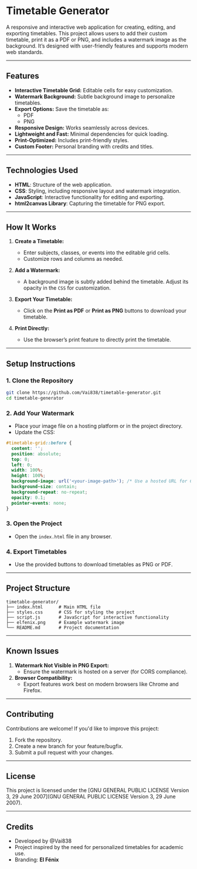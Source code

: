 # **Timetable Generator**

A responsive and interactive web application for creating, editing, and exporting timetables. This project allows users to add their custom timetable, print it as a PDF or PNG, and includes a watermark image as the background. It’s designed with user-friendly features and supports modern web standards.

---

## **Features**
- **Interactive Timetable Grid:** Editable cells for easy customization.
- **Watermark Background:** Subtle background image to personalize timetables.
- **Export Options:** Save the timetable as:
  - PDF
  - PNG
- **Responsive Design:** Works seamlessly across devices.
- **Lightweight and Fast:** Minimal dependencies for quick loading.
- **Print-Optimized:** Includes print-friendly styles.
- **Custom Footer:** Personal branding with credits and titles.

---

## **Technologies Used**
- **HTML**: Structure of the web application.
- **CSS**: Styling, including responsive layout and watermark integration.
- **JavaScript**: Interactive functionality for editing and exporting.
- **html2canvas Library**: Capturing the timetable for PNG export.

---

## **How It Works**
1. **Create a Timetable:**
   - Enter subjects, classes, or events into the editable grid cells.
   - Customize rows and columns as needed.

2. **Add a Watermark:**
   - A background image is subtly added behind the timetable. Adjust its opacity in the `CSS` for customization.

3. **Export Your Timetable:**
   - Click on the **Print as PDF** or **Print as PNG** buttons to download your timetable.

4. **Print Directly:**
   - Use the browser’s print feature to directly print the timetable.

---

## **Setup Instructions**
### **1. Clone the Repository**
```bash
git clone https://github.com/Vai838/timetable-generator.git
cd timetable-generator
```

### **2. Add Your Watermark**
- Place your image file on a hosting platform or in the project directory.
- Update the CSS:
```css
#timetable-grid::before {
  content: '';
  position: absolute;
  top: 0;
  left: 0;
  width: 100%;
  height: 100%;
  background-image: url('<your-image-path>'); /* Use a hosted URL for CORS compliance */
  background-size: contain;
  background-repeat: no-repeat;
  opacity: 0.1;
  pointer-events: none;
}
```

### **3. Open the Project**
- Open the `index.html` file in any browser.

### **4. Export Timetables**
- Use the provided buttons to download timetables as PNG or PDF.

---

## **Project Structure**
```
timetable-generator/
├── index.html      # Main HTML file
├── styles.css      # CSS for styling the project
├── script.js       # JavaScript for interactive functionality
├── elfenix.png     # Example watermark image
└── README.md       # Project documentation
```

---

## **Known Issues**
1. **Watermark Not Visible in PNG Export:**
   - Ensure the watermark is hosted on a server (for CORS compliance).
2. **Browser Compatibility:**
   - Export features work best on modern browsers like Chrome and Firefox.

---

## **Contributing**
Contributions are welcome! If you'd like to improve this project:
1. Fork the repository.
2. Create a new branch for your feature/bugfix.
3. Submit a pull request with your changes.

---

## **License**
This project is licensed under the [GNU GENERAL PUBLIC LICENSE
                       Version 3, 29 June 2007](GNU GENERAL PUBLIC LICENSE
                       Version 3, 29 June 2007).

---

## **Credits**
- Developed by @Vai838 
- Project inspired by the need for personalized timetables for academic use.  
- Branding: **El Fénix**

